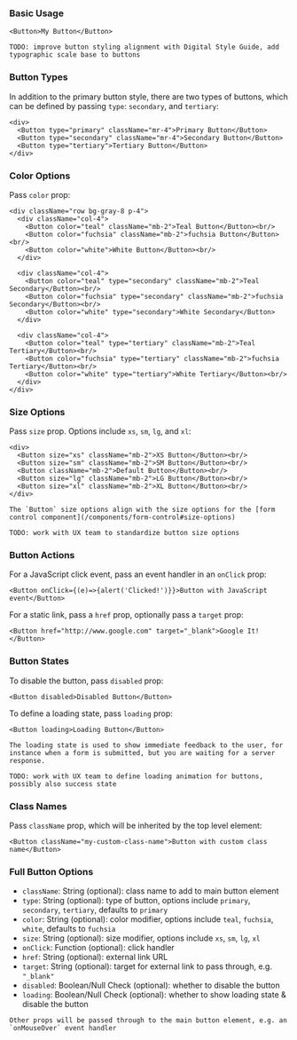 ### Basic Usage

```react
<Button>My Button</Button>
```

```hint
TODO: improve button styling alignment with Digital Style Guide, add typographic scale base to buttons
```


### Button Types

In addition to the primary button style, there are two types of buttons, which can be defined by passing `type`: `secondary`, and `tertiary`:

```react
<div>
  <Button type="primary" className="mr-4">Primary Button</Button>
  <Button type="secondary" className="mr-4">Secondary Button</Button>
  <Button type="tertiary">Tertiary Button</Button>
</div>
```


### Color Options

Pass `color` prop:

```react|plain
<div className="row bg-gray-8 p-4">
  <div className="col-4">
    <Button color="teal" className="mb-2">Teal Button</Button><br/>
    <Button color="fuchsia" className="mb-2">fuchsia Button</Button><br/>
    <Button color="white">White Button</Button><br/>
  </div>
  
  <div className="col-4">
    <Button color="teal" type="secondary" className="mb-2">Teal Secondary</Button><br/>
    <Button color="fuchsia" type="secondary" className="mb-2">fuchsia Secondary</Button><br/>
    <Button color="white" type="secondary">White Secondary</Button>
  </div>
  
  <div className="col-4">
    <Button color="teal" type="tertiary" className="mb-2">Teal Tertiary</Button><br/>
    <Button color="fuchsia" type="tertiary" className="mb-2">fuchsia Tertiary</Button><br/>
    <Button color="white" type="tertiary">White Tertiary</Button><br/>
  </div>
</div>
```


### Size Options

Pass `size` prop. Options include `xs`, `sm`, `lg`, and `xl`:

```react
<div>
  <Button size="xs" className="mb-2">XS Button</Button><br/>
  <Button size="sm" className="mb-2">SM Button</Button><br/>
  <Button className="mb-2">Default Button</Button><br/>
  <Button size="lg" className="mb-2">LG Button</Button><br/>
  <Button size="xl" className="mb-2">XL Button</Button><br/>
</div>
```

```hint|directive
The `Button` size options align with the size options for the [form control component](/components/form-control#size-options)
```

```hint
TODO: work with UX team to standardize button size options
```


### Button Actions

For a JavaScript click event, pass an event handler in an `onClick` prop:

```react
<Button onClick={(e)=>{alert('Clicked!')}}>Button with JavaScript event</Button>
```

For a static link, pass a `href` prop, optionally pass a `target` prop:

```react
<Button href="http://www.google.com" target="_blank">Google It!</Button>
```


### Button States

To disable the button, pass `disabled` prop:

```react
<Button disabled>Disabled Button</Button>
```


To define a loading state, pass `loading` prop:

```react
<Button loading>Loading Button</Button>
```

```hint|directive
The loading state is used to show immediate feedback to the user, for instance when a form is submitted, but you are waiting for a server response.
```

```hint
TODO: work with UX team to define loading animation for buttons, possibly also success state
```


### Class Names

Pass `className` prop, which will be inherited by the top level element:

```react
<Button className="my-custom-class-name">Button with custom class name</Button>
```


### Full Button Options

- `className`: String (optional): class name to add to main button element
- `type`: String (optional): type of button, options include `primary`, `secondary`, `tertiary`, defaults to `primary`
- `color`: String (optional): color modifier, options include `teal`, `fuchsia`, `white`, defaults to `fuchsia`
- `size`: String (optional): size modifier, options include `xs`, `sm`, `lg`, `xl`
- `onClick`: Function (optional): click handler
- `href`: String (optional): external link URL
- `target`: String (optional): target for external link to pass through, e.g. `"_blank"`
- `disabled`: Boolean/Null Check (optional): whether to disable the button
- `loading`: Boolean/Null Check (optional): whether to show loading state & disable the button

```hint|directive
Other props will be passed through to the main button element, e.g. an `onMouseOver` event handler
```